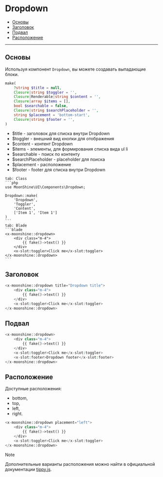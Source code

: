 # Dropdown

- [Основы](#basics)
- [Заголовок](#heading)
- [Подвал](#footer)
- [Расположение](#location)

---

<a name="basics"></a>
## Основы

Используя компонент `Dropdown`, вы можете создавать выпадающие блоки.

```php
make(
    ?string $title = null,
    Closure|string $toggler = '',
    Closure|Renderable|string $content = '',
    Closure|array $items = [],
    bool $searchable = false,
    Closure|string $searchPlaceholder = '',
    string $placement = 'bottom-start',
    Closure|string $footer = '',
)
```

- $title - заголовок для списка внутри Dropdown
- $toggler - внешний вид кнопки для отображения
- $content - контент Dropdown
- $items - элементы, для формирования списка вида ul li
- $searchable - поиск по контенту
- $searchPlaceholder - placeholder для поиска
- $placement - расположение
- $footer - footer для списка внутри Dropdown


~~~tabs
tab: Class
```php
use MoonShine\UI\Components\Dropdown;

Dropdown::make(
    'Dropdown', 
    'Toggler', 
    'Content', 
    ['Item 1', 'Item 1']
)
```
tab: Blade
```blade
<x-moonshine::dropdown>
    <div class="m-4">
        {{ fake()->text() }}
    </div>
    <x-slot:toggler>Click me</x-slot:toggler>
</x-moonshine::dropdown>
```
~~~

<a name="heading"></a>
## Заголовок

```php
<x-moonshine::dropdown title="Dropdown title">
    <div class="m-4">
        {{ fake()->text() }}
    </div>
    <x-slot:toggler>Click me</x-slot:toggler>
</x-moonshine::dropdown>
```

<a name="footer"></a>
## Подвал

```php
<x-moonshine::dropdown>
    <div class="m-4">
        {{ fake()->text() }}
    </div>
    <x-slot:toggler>Click me</x-slot:toggler>
    <x-slot:footer>Dropdown footer</x-slot:footer>
</x-moonshine::dropdown>
```

<a name="location"></a>
## Расположение

Доступные расположения:

- bottom,
- top,
- left,
- right.

```php
<x-moonshine::dropdown placement="left">
    <div class="m-4">
        {{ fake()->text() }}
    </div>
    <x-slot:toggler>Click me</x-slot:toggler>
</x-moonshine::dropdown>
```

> [!NOTE]
> Дополнительные варианты расположения можно найти в официальной документации [tippy.js](https://atomiks.github.io/tippyjs/v6/all-props/#placement).